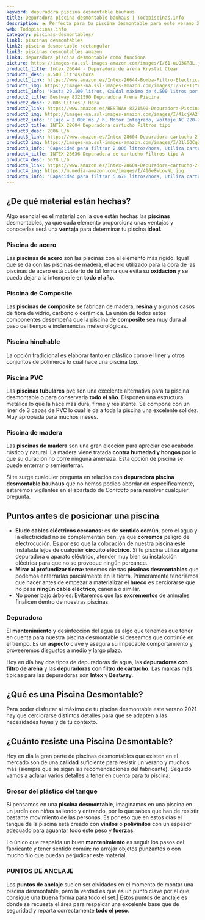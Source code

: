 ```yaml
---
keyword: depuradora piscina desmontable bauhaus
title: Depuradora piscina desmontable bauhaus | Todopiscinas.info
description: 🏊 Perfecta para tu piscina desmontable para este verano 2021. depuradora piscina desmontable bauhaus al mejor precio asegurado.
web: Todopiscinas.info
category: piscinas-desmontables/
link1: piscinas desmontables
link2: piscina desmontable rectangular
link3: piscinas desmontables amazon
link4: depuradora piscina desmontable como funciona
picture: https://images-na.ssl-images-amazon.com/images/I/61-uUQ3GR8L.jpg
product1_title: Intex 26644 - Depuradora de arena Krystal Clear 
product1_desc: 4.500 litros/hora
product1_link: https://www.amazon.es/Intex-26644-Bomba-Filtro-Electrica/dp/B07FBGSM8M?__mk_es_ES=%C3%85M%C3%85%C5%BD%C3%95%C3%91&crid=OJRI92VMSJ3T&dchild=1&keywords=depuradora+piscina+desmontable&qid=1615936956&sprefix=depuradora+piscina+desmpo%2Caps%2C181&sr=8-3&linkCode=ll1&tag=todopiscinas0e-21&linkId=3d085bb100a03e1c84acf33a301a7e7c&language=es_ES&ref_=as_li_ss_tl
product1_img: https://images-na.ssl-images-amazon.com/images/I/51cBIIYcVKL.jpg
product1_info: 'Hasta 29.100 litros, Caudal máximo de 4.500 litros por hora, Programador digital, 6 modos de funcionamiento'
product2_title: Bestway 8321590 Depuradora Arena Piscina
product2_desc: 2.006 Litros / Hora
product2_link: https://www.amazon.es/BESTWAY-8321590-Depuradora-Piscina-Litros/dp/B014FHCUME?__mk_es_ES=%C3%85M%C3%85%C5%BD%C3%95%C3%91&crid=OJRI92VMSJ3T&dchild=1&keywords=depuradora+piscina+desmontable&qid=1615937601&sprefix=depuradora+piscina+desmpo%2Caps%2C181&sr=8-6&linkCode=ll1&tag=todopiscinas0e-21&linkId=cc3671570eb5fce1fb741015d4fbfd50&language=es_ES&ref_=as_li_ss_tl
product2_img: https://images-na.ssl-images-amazon.com/images/I/41cjXA2lqAL.jpg
product2_info: 'Flujo = 2.006 m3 / h, Motor Integrado, Voltaje AC 220-240 V 50 Hz'
product3_title: INTEX 28604 Depuradora cartucho Filtros tipo 
product3_desc: 2006 L/h
product3_link: https://www.amazon.es/Intex-28604-Depuradora-cartucho-2-006/dp/B00G9YZMFY?__mk_es_ES=%C3%85M%C3%85%C5%BD%C3%95%C3%91&crid=OJRI92VMSJ3T&dchild=1&keywords=depuradora+piscina+desmontable&qid=1615937673&sprefix=depuradora+piscina+desmpo%2Caps%2C181&sr=8-13&linkCode=ll1&tag=todopiscinas0e-21&linkId=60cd2c831c48a30bf7eb40fcdad13eba&language=es_ES&ref_=as_li_ss_tl
product3_img: https://images-na.ssl-images-amazon.com/images/I/31lGOCg3MNL.jpg
product3_info: 'Capacidad para filtrar 2.006 litros/hora, Utiliza cartuchos de Tipo A, La potencia es de 45W, Aireación Hydro Technology'
product4_title: INTEX 28636 Depuradora de cartucho Filtros tipo A
product4_desc: 5678 L/h
product4_link: https://www.amazon.es/Intex-28604-Depuradora-cartucho-2-006/dp/B00G9YZ2Y0?__mk_es_ES=%C3%85M%C3%85%C5%BD%C3%95%C3%91&crid=OJRI92VMSJ3T&dchild=1&keywords=depuradora%2Bpiscina%2Bdesmontable&qid=1615937767&sprefix=depuradora%2Bpiscina%2Bdesmpo%2Caps%2C181&sr=8-13&th=1&linkCode=ll1&tag=todopiscinas0e-21&linkId=2803b12e8f85be27121cb12c22bd6700&language=es_ES&ref_=as_li_ss_tl
product4_img: https://m.media-amazon.com/images/I/416e8wLovNL.jpg
product4_info: 'Capacidad para filtrar 5.678 litros/hora, Utiliza cartuchos de Tipo A, Potencia de 165W'
---
```




## ¿De qué material están hechas?

Algo esencial es el material con la que están hechas las **piscinas** desmontables, ya que cada elemento proporciona unas ventajas y conocerlas  será una **ventaja** para determinar tu piscina **ideal**.


### Piscina de acero

Las **piscinas de acero** son las piscinas con el elemento más rígido. Igual que se da con las piscinas de madera, el acero utilizado para la obra de las piscinas de acero está cubierto de tal forma que evita su **oxidación** y se pueda dejar a la intemperie en **todo el año**.


### Piscina de Composite

Las **piscinas de composite** se fabrican de madera, **resina** y algunos casos de fibra de vidrio, carbono o cerámica. La unión de todos estos componentes desempeña que la piscina de **composite** sea muy dura al paso del tiempo e inclemencias meteorológicas.


### Piscina hinchable

 La opción tradicional es elaborar tanto en plástico como el liner y otros conjuntos de polímeros lo cual hace una piscina top.


### Piscina  PVC

Las **piscinas tubulares** pvc son una excelente alternativa para tu piscina desmontable o para conservarla **todo el año**. Disponen una estructura metálica lo que la hace más dura, firme y resistente. Se compone con un liner de 3 capas de PVC lo cual le da a toda la piscina una excelente solidez. Muy apropiada para muchos meses.


### Piscina de madera

Las **piscinas de madera** son una gran elección para apreciar ese acabado rústico y natural. La madera viene tratada **contra humedad y hongos** por lo que su duración no corre ninguna amenaza. Esta opción de piscina se puede enterrar o semienterrar.

Si te surge cualquier pregunta en relación con **depuradora piscina desmontable bauhaus** que no hemos podido abordar en específicamente, estaremos vigilantes en el apartado de _Contacto_ para resolver cualquier pregunta.

<external-banner></external-banner>



## Puntos antes de posicionar una piscina



*   **Elude cables eléctricos cercanos**: es de **sentido común**, pero el agua y la electricidad no se complementan ben, ya que **corremos** peligro de electrocución. Es por eso que la colocación de nuestra piscina esté instalada lejos de cualquier **circuito eléctrico**. Si tu piscina utiliza alguna depuradora o aparato eléctrico, atender muy bien su instalación eléctrica para que no se provoque ningún percance.
*   **Mirar al profundizar tierra:** tenemos ciertas **piscinas desmontables** que podemos enterrarlas parcialmente en la tierra. Primeramente tendríamos que hacer antes de empezar a materializar el **hueco** es cerciorarse que no pasa **ningún cable eléctrico**, cañería o similar.
*   No poner bajo árboles: Evitaremos que las **excrementos** de animales finalicen dentro de nuestras piscinas.


### Depuradora

El **mantenimiento** y desinfección del agua es algo que tenemos que tener en cuenta para nuestra piscina desmontable si deseamos que continúe en el tiempo. Es un **aspecto** clave y asegura su impecable comportamiento y proveeremos disgustos a medio y largo plazo.

Hoy en día hay dos tipos de depuradoras de agua, las **depuradoras con filtro de arena** y  las **depuradoras** **con filtro de cartucho.** Las marcas más típicas para las depuradoras son **Intex** y **Bestway**.
## ¿Qué es una Piscina Desmontable?



Para poder disfrutar al máximo de tu piscina desmontable este verano 2021 hay que cerciorarse distintos detalles para que se adapten a las necesidades tuyas y de tu contexto.

<brand-panel :title=product1_title :desc=product1_desc :img=product1_img :link=product1_link></brand-panel>


## ¿Cuánto resiste una Piscina Desmontable?

Hoy en dia la gran parte de piscinas desmontables que existen en el mercado son de una **calidad** suficiente para resistir un verano y muchos más (siempre que se sigan las recomendaciones del fabricante). Seguido vamos a aclarar varios detalles a tener en cuenta para tu piscina:


### Grosor del plástico del tanque

Si pensamos en una **piscina desmontable**, imaginamos en una piscina en un jardín con niñas saliendo y entrando, por lo que sabes que han de resistir bastante movimiento de las personas. Es por eso que en estos días el tanque de la piscina está creado con **vinilos** o **polivinilos** con un espesor adecuado para aguantar todo este peso y **fuerzas**.

Lo único que respalda un	 buen **mantenimiento** es seguir los pasos del fabricante y tener sentido común: no arrojar objetos punzantes o con mucho filo que puedan perjudicar este material.


### PUNTOS DE ANCLAJE

Los **puntos de anclaje** suelen ser olvidados en el momento de montar una piscina desmontable, pero la verdad es que es un punto clave por el que consigue una **buena** forma para todo el set.| Estos puntos de anclaje es donde se recuesta el área para respaldar una excelente base que de seguridad y reparta correctamente **todo el peso**.

<stats-list :link1=link1 :link2=link2 :link3=link3 :link4=link4 :category=category></stats-list>